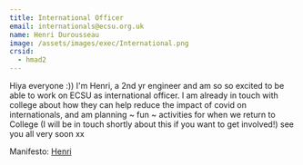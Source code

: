 ```yaml
---
title: International Officer
email: internationals@ecsu.org.uk
name: Henri Durousseau
image: /assets/images/exec/International.png
crsid:
  - hmad2
---
```

Hiya everyone :)) I'm Henri, a 2nd yr engineer and am so so excited to be able to work on ECSU as international officer. I am already in touch with college about how they can help reduce the impact of covid on internationals, and am planning \~ fun \~ activities for when we return to College (I will be in touch shortly about this if you want to get involved!) see you all very soon xx

Manifesto: [Henri](https://drive.google.com/file/d/13o-5x2T2Z-TJx7l0ymVzzYhIpXj2muEs/view?usp=sharing)